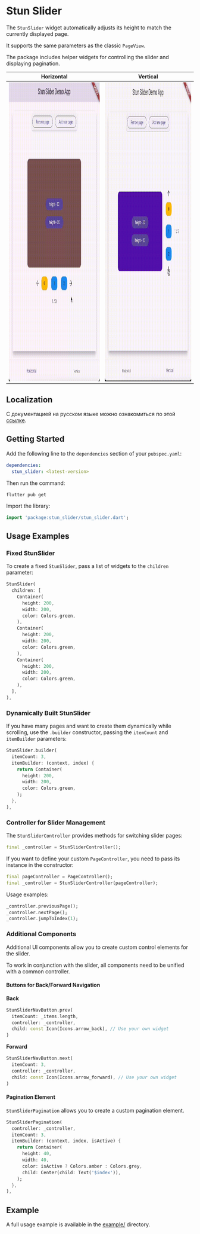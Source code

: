 # Stun Slider

The `StunSlider` widget automatically adjusts its height to match the currently displayed page.

It supports the same parameters as the classic `PageView`.

The package includes helper widgets for controlling the slider and displaying pagination.

| Horizontal                                                                                                       | Vertical                                                                                                      |
|------------------------------------------------------------------------------------------------------------------|---------------------------------------------------------------------------------------------------------------|
| <img height="800" src="https://github.com/STUN-Apps-Dev/stun_slider/blob/master/assets/horizontal.gif?raw=true"> | <img  height="800" src="https://github.com/STUN-Apps-Dev/stun_slider/blob/master/assets/vertical.gif?raw=true"> |

## Localization
С документацией на русском языке можно ознакомиться по этой [ссылке](https://github.com/STUN-Apps-Dev/stun_slider/blob/master/README_RU.md).

## Getting Started

Add the following line to the `dependencies` section of your `pubspec.yaml`:

```yaml
dependencies:
  stun_slider: <latest-version>
```

Then run the command:

```shell
flutter pub get
```

Import the library:

```dart
import 'package:stun_slider/stun_slider.dart';
```

## Usage Examples

### Fixed StunSlider

To create a fixed `StunSlider`, pass a list of widgets to the `children` parameter:

```dart
StunSlider(
  children: [
    Container(
      height: 200,
      width: 200,
      color: Colors.green,
    ),
    Container(
      height: 200,
      width: 200,
      color: Colors.green,
    ),
    Container(
      height: 200,
      width: 200,
      color: Colors.green,
    ),
  ],
),
```

### Dynamically Built StunSlider

If you have many pages and want to create them dynamically while scrolling, use the `.builder` constructor, passing the `itemCount` and `itemBuilder` parameters:

```dart
StunSlider.builder(
  itemCount: 3,
  itemBuilder: (context, index) {
    return Container(
      height: 200,
      width: 200,
      color: Colors.green,
    );
  },
),
```

### Controller for Slider Management

The `StunSliderController` provides methods for switching slider pages:

```dart
final _controller = StunSliderController();
```

If you want to define your custom `PageController`, you need to pass its instance in the constructor:

```dart
final pageController = PageController();
final _controller = StunSliderController(pageController);
```

Usage examples:

```dart
_controller.previousPage();
_controller.nextPage();
_controller.jumpToIndex(1);
```

### Additional Components

Additional UI components allow you to create custom control elements for the slider.

To work in conjunction with the slider, all components need to be unified with a common controller.

#### Buttons for Back/Forward Navigation

**Back**

```dart
StunSliderNavButton.prev(
  itemCount: _items.length,
  controller: _controller,
  child: const Icon(Icons.arrow_back), // Use your own widget
)
```

**Forward**

```dart
StunSliderNavButton.next(
  itemCount: 3,
  controller: _controller,
  child: const Icon(Icons.arrow_forward), // Use your own widget
)
```

#### Pagination Element

`StunSliderPagination` allows you to create a custom pagination element.

```dart
StunSliderPagination(
  controller: _controller,
  itemCount: 3,
  itemBuilder: (context, index, isActive) {
    return Container(
      height: 40,
      width: 40,
      color: isActive ? Colors.amber : Colors.grey,
      child: Center(child: Text('$index')),
    );
  },
),
```

## Example

A full usage example is available in the [example/](https://github.com/STUN-Apps-Dev/stun_slider) directory.